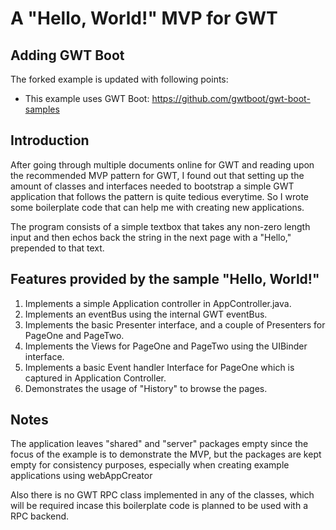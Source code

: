 A "Hello, World!" MVP for GWT
=============================

## Adding GWT Boot

The forked example is updated with following points: 

- This example uses GWT Boot: https://github.com/gwtboot/gwt-boot-samples

## Introduction

After going through multiple documents online for GWT and reading upon the
recommended MVP pattern for GWT, I found out that setting up the amount of 
classes and interfaces needed to bootstrap a simple GWT application that follows 
the pattern is quite tedious everytime. So I wrote some boilerplate code that 
can help me with creating new applications.

The program consists of a simple textbox that takes any non-zero length input
and then echos back the string in the next page with a "Hello," prepended to
that text.

## Features provided by the sample "Hello, World!"

1. Implements a simple Application controller in AppController.java.
2. Implements an eventBus using the internal GWT eventBus.
3. Implements the basic Presenter interface, and a couple of Presenters for 
PageOne and PageTwo.
4. Implements the Views for PageOne and PageTwo using the UIBinder interface.
5. Implements a basic Event handler Interface for PageOne which is captured in
Application Controller.
6. Demonstrates the usage of "History" to browse the pages.

## Notes

The application leaves "shared" and "server" packages empty since the focus of
the example is to demonstrate the MVP, but the packages are kept empty for
consistency purposes, especially when creating example applications using
webAppCreator

Also there is no GWT RPC class implemented in any of the classes, which will be
required incase this boilerplate code is planned to be used with a RPC backend.
